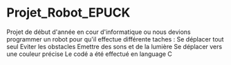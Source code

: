 # Projet_Robot_EPUCK
Projet de début d'année en cour d'informatique ou nous devions programmer un robot pour qu'il effectue différente taches :
Se déplacer tout seul
Eviter les obstacles
Emettre des sons et de la lumière
Se déplacer vers une couleur précise
Le codé a été effectué en language C
